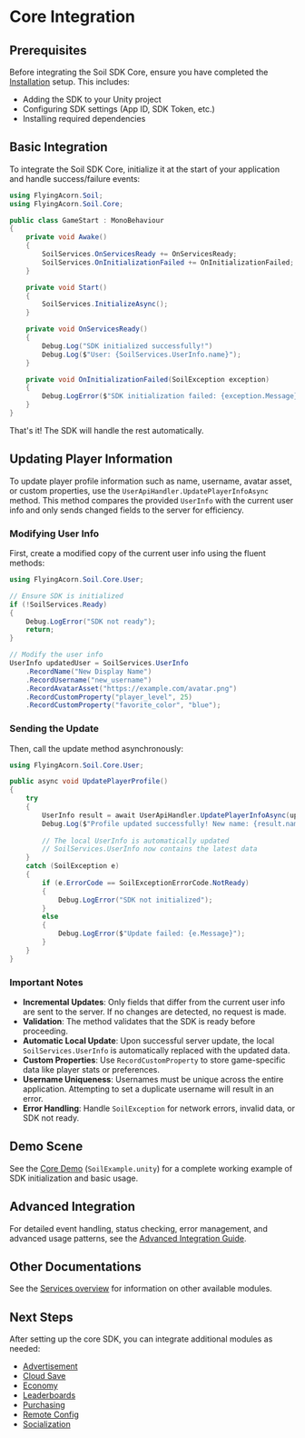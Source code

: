 # Core Integration

## Prerequisites

Before integrating the Soil SDK Core, ensure you have completed the [Installation](../Installation.md) setup. This includes:
- Adding the SDK to your Unity project
- Configuring SDK settings (App ID, SDK Token, etc.)
- Installing required dependencies

## Basic Integration

To integrate the Soil SDK Core, initialize it at the start of your application and handle success/failure events:

```csharp
using FlyingAcorn.Soil;
using FlyingAcorn.Soil.Core;

public class GameStart : MonoBehaviour
{
    private void Awake()
    {
        SoilServices.OnServicesReady += OnServicesReady;
        SoilServices.OnInitializationFailed += OnInitializationFailed;
    }

    private void Start()
    {
        SoilServices.InitializeAsync();
    }

    private void OnServicesReady()
    {
        Debug.Log("SDK initialized successfully!") 
        Debug.Log($"User: {SoilServices.UserInfo.name}");
    }

    private void OnInitializationFailed(SoilException exception)
    {
        Debug.LogError($"SDK initialization failed: {exception.Message}");
    }
}
```

That's it! The SDK will handle the rest automatically.

## Updating Player Information

To update player profile information such as name, username, avatar asset, or custom properties, use the `UserApiHandler.UpdatePlayerInfoAsync` method. This method compares the provided `UserInfo` with the current user info and only sends changed fields to the server for efficiency.

### Modifying User Info

First, create a modified copy of the current user info using the fluent methods:

```csharp
using FlyingAcorn.Soil.Core.User;

// Ensure SDK is initialized
if (!SoilServices.Ready)
{
    Debug.LogError("SDK not ready");
    return;
}

// Modify the user info
UserInfo updatedUser = SoilServices.UserInfo
    .RecordName("New Display Name")
    .RecordUsername("new_username")
    .RecordAvatarAsset("https://example.com/avatar.png")
    .RecordCustomProperty("player_level", 25)
    .RecordCustomProperty("favorite_color", "blue");
```

### Sending the Update

Then, call the update method asynchronously:

```csharp
using FlyingAcorn.Soil.Core.User;

public async void UpdatePlayerProfile()
{
    try
    {
        UserInfo result = await UserApiHandler.UpdatePlayerInfoAsync(updatedUser);
        Debug.Log($"Profile updated successfully! New name: {result.name}");
        
        // The local UserInfo is automatically updated
        // SoilServices.UserInfo now contains the latest data
    }
    catch (SoilException e)
    {
        if (e.ErrorCode == SoilExceptionErrorCode.NotReady)
        {
            Debug.LogError("SDK not initialized");
        }
        else
        {
            Debug.LogError($"Update failed: {e.Message}");
        }
    }
}
```

### Important Notes

- **Incremental Updates**: Only fields that differ from the current user info are sent to the server. If no changes are detected, no request is made.
- **Validation**: The method validates that the SDK is ready before proceeding.
- **Automatic Local Update**: Upon successful server update, the local `SoilServices.UserInfo` is automatically replaced with the updated data.
- **Custom Properties**: Use `RecordCustomProperty` to store game-specific data like player stats or preferences.
- **Username Uniqueness**: Usernames must be unique across the entire application. Attempting to set a duplicate username will result in an error.
- **Error Handling**: Handle `SoilException` for network errors, invalid data, or SDK not ready.

## Demo Scene

See the [Core Demo](./../README.md#demo-scenes) (`SoilExample.unity`) for a complete working example of SDK initialization and basic usage.

## Advanced Integration

For detailed event handling, status checking, error management, and advanced usage patterns, see the [Advanced Integration Guide](AdvancedIntegration.md).

## Other Documentations

See the [Services overview](../README.md#services) for information on other available modules.

## Next Steps

After setting up the core SDK, you can integrate additional modules as needed:

- [Advertisement](../advertisement/Integration.md)
- [Cloud Save](../cloudsave/Integration.md)
- [Economy](../economy/Integration.md)
- [Leaderboards](../leaderboard/Integration.md)
- [Purchasing](../purchasing/Integration.md)
- [Remote Config](../remoteconfig/Integration.md)
- [Socialization](../socialization/Integration.md)